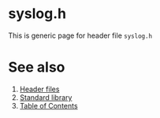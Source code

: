# syslog.h
This is generic page for header file `syslog.h`
# See also
1. [Header files](README.md)
2. [Standard library](../README.md)
3. [Table of Contents](../../README.md)
